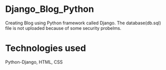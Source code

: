 # Django_Blog_Python

Creating Blog using Python framework called Django. The database(db.sql) file is not uploaded because of some security probelms.

# Technologies used
Python-Django, HTML, CSS

